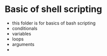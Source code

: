 # Basic of shell scripting
- this folder is for basics of bash scripting
- conditionals
- variables 
- loops
- arguments
- 
